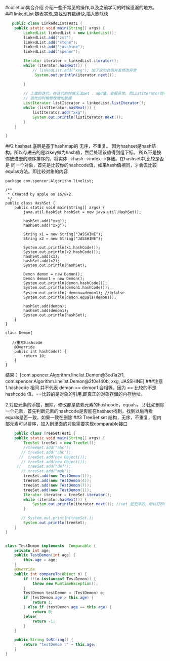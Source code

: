 #colletion集合介绍
	介绍一些不常见的操作,以及之前学习的时候遗漏的地方。
##1 linkedList
	链表实现,查找没有数组快,插入删除快
	
```java
   public class LinkedeListTest1 {
    public static void main(String[] args) {
        LinkedList linkedList = new LinkedList();
        linkedList.add("zst");
        linkedList.add("stone");
        linkedList.add("jasshine");
        linkedList.add("spener");

        Iterator iterator = linkedList.iterator();
        while (iterator.hasNext()) {
            // linkedList.add("xxg"); 加了这句会包并发修改异常
             System.out.println(iterator.next()); 

        }
        
        // 上面的迭代，在迭代的时候无法set ，add值，会报异常。而ListIterator则可以在
        // 迭代的时候修改增加数据
        ListIterator listIterator = linkedList.listIterator();
        while (listIterator.hasNext()) {
            listIterator.add("xxg");
            System.out.println(listIterator.next());
        }
    }

}
```
##2 hashset
	底层是基于hashmap的
	  无序，不重复。 因为hashset是hash结构，所以存进去的是以key做为hash值，然后处理该值得到组下标。
	所以不是按你放进去的顺序排序的。将实体-->hash-->index-->存储。在hashset中,比较是否是
	同一个对象，首先是比较你的hashcode值，如果hash值相同，才会去比较equlas方法。即比较对象的内容


```
package com.spencer.Algorithm.linelist;

/**
 * Created by apple on 16/8/2.
 */
public class HashSet {
    public static void main(String[] args) {
        java.util.HashSet hashSet = new java.util.HashSet();

        hashSet.add("xxg");
        hashSet.add("xxg");

        String x1 = new String("JASSHINE");
        String x2 = new String("JASSHINE");

        System.out.println(x1.hashCode());
        System.out.println(x2.hashCode());
        hashSet.add(x1);
        hashSet.add(x2);
        System.out.println(hashSet);

        Demon demon = new Demon();
        Demon demon1 = new Demon();
        System.out.println(demon.hashCode());
        System.out.println(demon1.hashCode());
        System.out.println( demon==demon1); //为false
        System.out.println(demon.equals(demon1));

        hashSet.add(demon);
        hashSet.add(demon1);
        System.out.println(hashSet);
    }
}

class Demon{
   
   //重写hashcode
    @Override
    public int hashCode() {
        return 10; 
    }
}

```
结果：
[com.spencer.Algorithm.linelist.Demon@3cd1a2f1, com.spencer.Algorithm.linelist.Demon@2f0e140b, xxg, JASSHINE]
###注意
1.hashcode 相同  并不代表 demon == demon1 会相等。因为 == 比较的不是hashcode 值。==比较的是对象的引用,即真正的对象存储的内存地址。

2.对应元素的添加，删除，修改都是依赖元素的hashcode，equals。 即比如删除一个元素，首先判断元素的hashcode是否能在hashset找到，找到以后再看equals是否一致，如果一致在删除
##3 TreeSet
	set 结构，无序，不重复，但内部元素可以排序，加入到里面的对象需要实现comparable接口
	
```java
	public class TreeSetTest1 {
    public static void main(String[] args) {
        TreeSet treeSet = new TreeSet();
        //treeSet.add("abc");
       // treeSet.add("abc");
      //  treeSet.add(new Object());
       // treeSet.add(new Object());
     //   treeSet.add("def");
       // treeSet.add("mgk");
        treeSet.add(new TestDemon(1));
        treeSet.add(new TestDemon(4));
        treeSet.add(new TestDemon(7));
        treeSet.add(new TestDemon(1));
        Iterator iterator = treeSet.iterator();
        while (iterator.hasNext()) {
            System.out.println(iterator.next()); //set 是无序的，所以打印的顺序跟添加的顺序不一样
        }

       // System.out.println(treeSet.);
        System.out.println(treeSet);
    }
}


class TestDemon implements  Comparable {
    private int age;
    public TestDemon(int age) {
        this.age = age;
    }
    @Override
    public int compareTo(Object o) {
        if (!(o instanceof TestDemon)) {
            throw new RuntimeException();
        }
        TestDemon testDemon = (TestDemon) o;
        if (testDemon.age > this.age) {
            return 1;
        } else if (testDemon.age == this.age) {
            return 0;
        }else{
            return -1;
        }
    }

    public String toString() {
        return "testDemon :" + this.age;
    }
}
```

